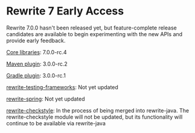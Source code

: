 # Rewrite 7 Early Access

Rewrite 7.0.0 hasn't been released yet, but feature-complete release candidates are available to begin experimenting with the new APIs and provide early feedback. 

[Core libraries](https://github.com/openrewrite/rewrite): 7.0.0-rc.4

[Maven plugin](https://github.com/openrewrite/rewrite-maven-plugin): 3.0.0-rc.2

[Gradle plugin](https://github.com/openrewrite/rewrite-gradle-plugin): 3.0.0-rc.1

[rewrite-testing-frameworks](https://github.com/openrewrite/rewrite-testing-frameworks): Not yet updated

[rewrite-spring](https://github.com/openrewrite/rewrite-spring): Not yet updated

[rewrite-checkstyle](https://github.com/openrewrite/rewrite-checkstyle): In the process of being merged into rewrite-java. The rewrite-checkstyle module will not be updated, but its functionality will continue to be available via rewrite-java

